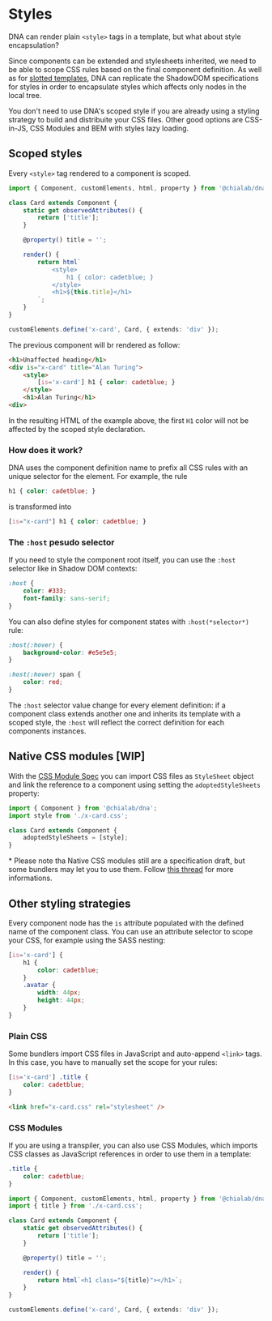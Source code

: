 # Styles

DNA can render plain `<style>` tags in a template, but what about style encapsulation?

Since components can be extended and stylesheets inherited, we need to be able to scope CSS rules based on the final component definition. As well as for [slotted templates](./templates#shadow-dom), DNA can replicate the ShadowDOM specifications for styles in order to encapsulate styles which affects only nodes in the local tree.

<aside class="note">

You don't need to use DNA's scoped style if you are already using a styling strategy to build and distribuite your CSS files. Other good options are CSS-in-JS, CSS Modules and BEM with styles lazy loading.

</aside>

## Scoped styles

Every `<style>` tag rendered to a component is scoped.

```ts
import { Component, customElements, html, property } from '@chialab/dna';

class Card extends Component {
    static get observedAttributes() {
        return ['title'];
    }

    @property() title = '';

    render() {
        return html`
            <style>
                h1 { color: cadetblue; }
            </style>
            <h1>${this.title}</h1>
        `;
    }
}

customElements.define('x-card', Card, { extends: 'div' });
```

The previous component will br rendered as follow:

```html
<h1>Unaffected heading</h1>
<div is="x-card" title="Alan Turing">
    <style>
        [is='x-card'] h1 { color: cadetblue; }
    </style>
    <h1>Alan Turing</h1>
<div>
```

In the resulting HTML of the example above, the first `H1` color will not be affected by the scoped style declaration.

### How does it work?

DNA uses the component definition name to prefix all CSS rules with an unique selector for the element. For example, the rule

```css
h1 { color: cadetblue; }
```

is transformed into

```css
[is="x-card"] h1 { color: cadetblue; }
```

### The `:host` pesudo selector

If you need to style the component root itself, you can use the `:host` selector like in Shadow DOM contexts:

```css
:host {
    color: #333;
    font-family: sans-serif;
}
```

You can also define styles for component states with `:host(*selector*)` rule:

```css
:host(:hover) {
    background-color: #e5e5e5;
}

:host(:hover) span {
    color: red;
}
```

<aside class="note">

The `:host` selector value change for every element definition: if a component class extends another one and inherits its template with a scoped style, the `:host` will reflect the correct definition for each components instances.

</aside>

## Native CSS modules [WIP]

With the [CSS Module Spec](#native-css-modules-spec) you can import CSS files as `StyleSheet` object and link the reference to a component using setting the `adoptedStyleSheets` property:

```ts
import { Component } from '@chialab/dna';
import style from './x-card.css';

class Card extends Component {
    adoptedStyleSheets = [style];
}
```

<aside id="native-css-modules-spec" class="note">

\* Please note tha Native CSS modules still are a specification draft, but some bundlers may let you to use them. Follow [this thread](https://github.com/w3c/webcomponents/issues/759) for more informations.

</aside>

## Other styling strategies

Every component node has the `is` attribute populated with the defined name of the component class. You can use an attribute selector to scope your CSS, for example using the SASS nesting:

```scss
[is='x-card'] {
    h1 {
        color: cadetblue;
    }
    .avatar {
        width: 44px;
        height: 44px;
    }
}
```

### Plain CSS

Some bundlers import CSS files in JavaScript and auto-append `<link>` tags. In this case, you have to manually set the scope for your rules:

```css
[is='x-card'] .title {
    color: cadetblue;
}
```

```html
<link href="x-card.css" rel="stylesheet" />
```

### CSS Modules

If you are using a transpiler, you can also use CSS Modules, which imports CSS classes as JavaScript references in order to use them in a template:

```css
.title {
    color: cadetblue;
}
```

```ts
import { Component, customElements, html, property } from '@chialab/dna';
import { title } from './x-card.css';

class Card extends Component {
    static get observedAttributes() {
        return ['title'];
    }

    @property() title = '';

    render() {
        return html`<h1 class="${title}"></h1>`;
    }
}

customElements.define('x-card', Card, { extends: 'div' });
```
